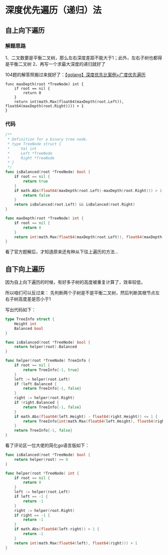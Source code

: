 # 深度优先遍历（递归）法
## 自上向下遍历
### 解题思路
1、二叉数要是平衡二叉树，那么左右深度差距不能大于1；此外，左右子树也都得是平衡二叉树
2、再写一个求最大深度的递归就好了

104题的解答照搬过来就好了：[【golang】深度优先比案例+广度优先遍历](https://leetcode-cn.com/problems/maximum-depth-of-binary-tree/solution/golang-di-gui-fa-by-bloodborne/)
```
func maxDepth(root *TreeNode) int {
	if root == nil {
		return 0
	}
	return int(math.Max(float64(maxDepth(root.Left)), float64(maxDepth(root.Right)))) + 1
}
```

### 代码

```go
/**
 * Definition for a binary tree node.
 * type TreeNode struct {
 *     Val int
 *     Left *TreeNode
 *     Right *TreeNode
 * }
 */
func isBalanced(root *TreeNode) bool {
	if root == nil {
		return true
	}
	if math.Abs(float64(maxDepth(root.Left)-maxDepth(root.Right))) > 1 {
		return false
	}
	return isBalanced(root.Left) && isBalanced(root.Right)
}

func maxDepth(root *TreeNode) int {
	if root == nil {
		return 0
	}
	return int(math.Max(float64(maxDepth(root.Left)), float64(maxDepth(root.Right)))) + 1
}
```

看了官方题解后，才知道原来还有种从下往上遍历的方法...
## 自下向上遍历
因为自上向下遍历的时候，有好多子树的高度被重复计算了，效率较低，

所以咱们可以反过来：
先判断两个子树是不是平衡二叉树，然后判断其根节点左右子树高度差是否小于1

写出代码如下：

```go 
type TreeInfo struct {
	Height int
	Balanced bool
}

func isBalanced(root *TreeNode) bool {
	return helper(root).Balanced
}

func helper(root *TreeNode) TreeInfo {
	if root == nil {
		return TreeInfo{-1, true}
	}
	left := helper(root.Left)
	if !left.Balanced {
		return TreeInfo{-1, false}
	}
	right := helper(root.Right)
	if !right.Balanced {
		return TreeInfo{-1, false}
	}
	if math.Abs(float64(left.Height) - float64(right.Height)) <= 1 {
		return TreeInfo{int(math.Max(float64(left.Height), float64(right.Height))) + 1, true}
	}
	return TreeInfo{-1, false}
}
```

看了评论区一位大佬的简化go语言版如下：
```go
func isBalanced(root *TreeNode) bool {
	return helper(root) >= 0
}

func helper(root *TreeNode) int {
	if root == nil {
		return 0
	}
	left := helper(root.Left)
	if left == -1 {
		return -1
	}
	right := helper(root.Right)
	if right == -1 {
		return -1
	}
	if math.Abs(float64(left-right)) > 1 {
		return -1
	}
	return int(math.Max(float64(left), float64(right))) + 1
}
```
